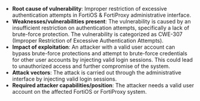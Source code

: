 - **Root cause of vulnerability**: Improper restriction of excessive authentication attempts in FortiOS & FortiProxy administrative interface.
- **Weaknesses/vulnerabilities present**: The vulnerability is caused by an insufficient restriction on authentication attempts, specifically a lack of brute-force protection. The vulnerability is categorized as CWE-307 (Improper Restriction of Excessive Authentication Attempts).
- **Impact of exploitation**: An attacker with a valid user account can bypass brute-force protections and attempt to brute-force credentials for other user accounts by injecting valid login sessions. This could lead to unauthorized access and further compromise of the system.
- **Attack vectors**: The attack is carried out through the administrative interface by injecting valid login sessions.
- **Required attacker capabilities/position**: The attacker needs a valid user account on the affected FortiOS or FortiProxy system.